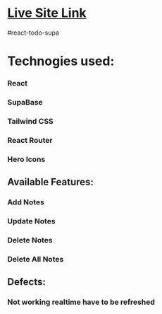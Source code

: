 # [Live Site Link](https://notepadsonlinewebproject.netlify.app/)
#react-todo-supa
# Technogies used:

### React

### SupaBase

### Tailwind CSS

### React Router

### Hero Icons

## Available Features:

### Add Notes

### Update Notes

### Delete Notes

### Delete All Notes

## Defects:

### Not working realtime have to be refreshed
